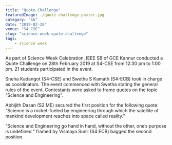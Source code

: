 ```yaml
---
title: "Quote Challenge"
featuredImage: ./quote-challenge-poster.jpg
category: "sb"
date: "2019-02-28"
venue: "S4 CSE"
slug: "science-week-quote-challenge"
tags:
    - science week
---
```


As part of Science Week Celebration, IEEE SB of GCE Kannur conducted a Quote Challenge on 28th February 2019 at S4-CSE from 12:30 pm to 1:00 pm. 21 students participated in the event.

Sneha Kadangot (S4-CSE) and Swetha S Kamath (S4-ECB) took in charge as coordinators. The event commenced with Swetha stating the general rules of the event. Contestants were asked to frame quotes on the topic “Science and Engineering”.

Abhijith Dasan (S2 ME) secured the first position for the following quote: “Science is a rocket-fueled by engineering through which the satellite of mankind development reaches into space called reality.”

“Science and Engineering go hand in hand, without the other, one’s purpose is undefined ” framed by Vismaya Sunil (S4 ECB) bagged the second position.


